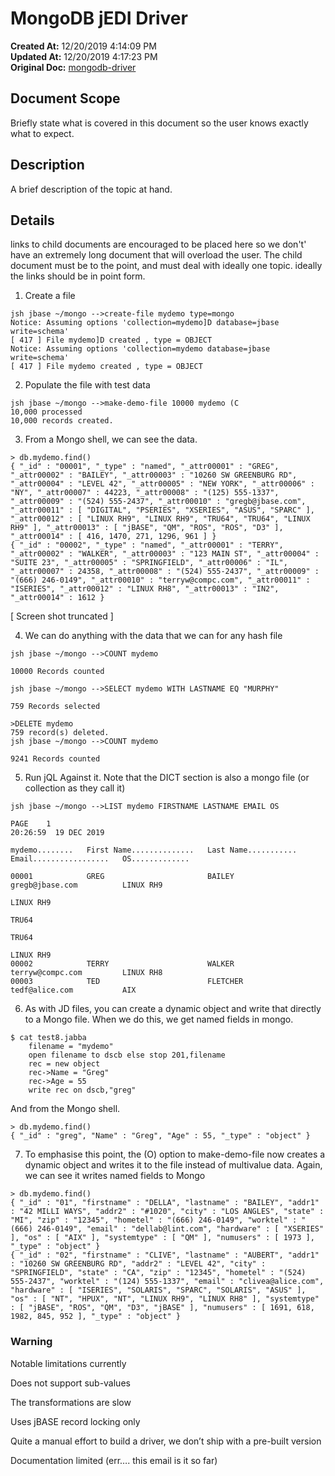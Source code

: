 # MongoDB jEDI Driver

**Created At:** 12/20/2019 4:14:09 PM  
**Updated At:** 12/20/2019 4:17:23 PM  
**Original Doc:** [mongodb-driver](https://docs.jbase.com//mongodb-driver)  


## Document Scope

Briefly state what is covered in this document so the user knows exactly what to expect.

## Description

A brief description of the topic at hand.

## Details

links to child documents are encouraged to be placed here so we don't' have an extremely long document that will overload the user. The child document must be to the point, and must deal with ideally one topic. ideally the links should be in point form.



1. Create a file

```
jsh jbase ~/mongo -->create-file mydemo type=mongo
Notice: Assuming options 'collection=mydemo]D database=jbase write=schema'
[ 417 ] File mydemo]D created , type = OBJECT
Notice: Assuming options 'collection=mydemo database=jbase write=schema'
[ 417 ] File mydemo created , type = OBJECT
```



2. Populate the file with test data

```
jsh jbase ~/mongo -->make-demo-file 10000 mydemo (C
10,000 processed
10,000 records created.
```



3) From a Mongo shell, we can see the data.

```
> db.mydemo.find()
{ "_id" : "00001", "_type" : "named", "_attr00001" : "GREG", "_attr00002" : "BAILEY", "_attr00003" : "10260 SW GREENBURG RD", "_attr00004" : "LEVEL 42", "_attr00005" : "NEW YORK", "_attr00006" : "NY", "_attr00007" : 44223, "_attr00008" : "(125) 555-1337", "_attr00009" : "(524) 555-2437", "_attr00010" : "gregb@jbase.com", "_attr00011" : [ "DIGITAL", "PSERIES", "XSERIES", "ASUS", "SPARC" ], "_attr00012" : [ "LINUX RH9", "LINUX RH9", "TRU64", "TRU64", "LINUX RH9" ], "_attr00013" : [ "jBASE", "QM", "ROS", "ROS", "D3" ], "_attr00014" : [ 416, 1470, 271, 1296, 961 ] }
{ "_id" : "00002", "_type" : "named", "_attr00001" : "TERRY", "_attr00002" : "WALKER", "_attr00003" : "123 MAIN ST", "_attr00004" : "SUITE 23", "_attr00005" : "SPRINGFIELD", "_attr00006" : "IL", "_attr00007" : 24358, "_attr00008" : "(524) 555-2437", "_attr00009" : "(666) 246-0149", "_attr00010" : "terryw@compc.com", "_attr00011" : "ISERIES", "_attr00012" : "LINUX RH8", "_attr00013" : "IN2", "_attr00014" : 1612 }
```

[ Screen shot truncated ]



4) We can do anything with the data that we can for any hash file

```
jsh jbase ~/mongo -->COUNT mydemo
 
10000 Records counted
 
jsh jbase ~/mongo -->SELECT mydemo WITH LASTNAME EQ "MURPHY"
 
759 Records selected
 
>DELETE mydemo
759 record(s) deleted.
jsh jbase ~/mongo -->COUNT mydemo
 
9241 Records counted
```



5) Run jQL Against it. Note that the DICT section is also a mongo file (or collection as they call it)



```
jsh jbase ~/mongo -->LIST mydemo FIRSTNAME LASTNAME EMAIL OS
 
PAGE    1                                                                                   20:26:59  19 DEC 2019
 
mydemo........   First Name..............   Last Name...........   Email.................   OS.............
 
00001            GREG                       BAILEY                 gregb@jbase.com          LINUX RH9     
                                                                                            LINUX RH9     
                                                                                            TRU64         
                                                                                            TRU64         
                                                                                            LINUX RH9     
00002            TERRY                      WALKER                 terryw@compc.com         LINUX RH8     
00003            TED                        FLETCHER               tedf@alice.com           AIX
```

6) As with JD files, you can create a dynamic object and write that directly to a Mongo file. When we do this, we get named fields in mongo.



```
$ cat test8.jabba
    filename = "mydemo"
    open filename to dscb else stop 201,filename
    rec = new object
    rec->Name = "Greg"
    rec->Age = 55
    write rec on dscb,"greg"
```



And from the Mongo shell.

```
> db.mydemo.find()
{ "_id" : "greg", "Name" : "Greg", "Age" : 55, "_type" : "object" }
```



7) To emphasise this point, the (O) option to make-demo-file now creates a dynamic object and writes it to the file instead of multivalue data. Again, we can see it writes named fields to Mongo



```
> db.mydemo.find()
{ "_id" : "01", "firstname" : "DELLA", "lastname" : "BAILEY", "addr1" : "42 MILLI WAYS", "addr2" : "#1020", "city" : "LOS ANGLES", "state" : "MI", "zip" : "12345", "hometel" : "(666) 246-0149", "worktel" : "(666) 246-0149", "email" : "dellab@lint.com", "hardware" : [ "XSERIES" ], "os" : [ "AIX" ], "systemtype" : [ "QM" ], "numusers" : [ 1973 ], "_type" : "object" }
{ "_id" : "02", "firstname" : "CLIVE", "lastname" : "AUBERT", "addr1" : "10260 SW GREENBURG RD", "addr2" : "LEVEL 42", "city" : "SPRINGFIELD", "state" : "CA", "zip" : "12345", "hometel" : "(524) 555-2437", "worktel" : "(124) 555-1337", "email" : "clivea@alice.com", "hardware" : [ "ISERIES", "SOLARIS", "SPARC", "SOLARIS", "ASUS" ], "os" : [ "NT", "HPUX", "NT", "LINUX RH9", "LINUX RH8" ], "systemtype" : [ "jBASE", "ROS", "QM", "D3", "jBASE" ], "numusers" : [ 1691, 618, 1982, 845, 952 ], "_type" : "object" }
```





### Warning

Notable limitations currently

Does not support sub-values

The transformations are slow

Uses jBASE record locking only

Quite a manual effort to build a driver, we don’t ship with a pre-built version

Documentation limited (err…. this email is it so far)






